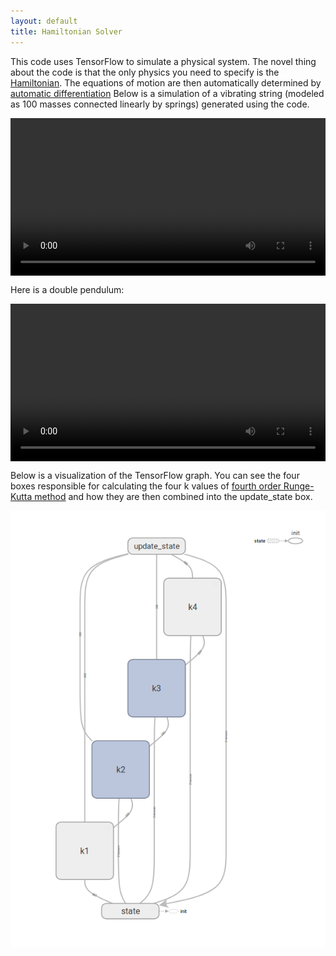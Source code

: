 ```yaml
---
layout: default
title: Hamiltonian Solver
---
```


This code uses TensorFlow to simulate a physical system.  The novel thing about the code is that the only physics you need to specify is the [Hamiltonian][hamiltonian-wiki].  The equations of motion are then automatically determined by [automatic differentiation][autodiff-wiki]  Below is a simulation of a vibrating string (modeled as 100 masses connected linearly by springs) generated using the code.

<div class="myvideo">
   <video  style="display:block; width:100%; height:auto;" autoplay controls loop="loop">
       <source src="im.mp4" type="video/mp4" />
   </video>
</div>

Here is a double pendulum:

<div class="myvideo">
   <video  style="display:block; width:100%; height:auto;" autoplay controls loop="loop">
       <source src="doublependulum.mp4" type="video/mp4" />
   </video>
</div>

Below is a visualization of the TensorFlow graph.  You can see the four boxes responsible for calculating the four k values of [fourth order Runge-Kutta method][rk4-wiki] and how they are then combined into the update_state box.

![TensorFlow Graph](graph.png)

[hamiltonian-wiki]: https://en.wikipedia.org/wiki/Hamiltonian_mechanics
[autodiff-wiki]: https://en.wikipedia.org/wiki/Automatic_differentiation
[rk4-wiki]: https://en.wikipedia.org/wiki/Runge%E2%80%93Kutta_methods
